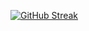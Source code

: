 
[![GitHub Streak](https://streak-stats.demolab.com?user=mljuansmoreno&theme=elegant&border_radius=4.7&locale=es)](https://git.io/streak-stats)
